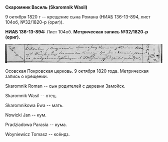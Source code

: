 **Скаромник Василь (Skaromnik Wasil)**

9 октября 1820 г -- крещение сына Романа (НИАБ 136-13-894, лист 104об,
№32/1820-р (ориг)).

**НИАБ 136-13-894:** Лист 104об. **Метрическая запись №32/1820-р
(ориг).**

![](./media/d8d4cbaa0cd91ddc83a1541b6b8cf163ec144e5e.png)

Осовская Покровская церковь. 9 октября 1820 года. Метрическая запись о
крещении.

Skaromnik Roman -- сын родителей с деревни Замойск.

Skaromnik Wasil -- отец.

Skaromnikowa Ewa -- мать.

Nowicki Jan -- кум.

Pradziadowa Parasia -- кума.

Woyniewicz Tomasz -- ксёндз.
